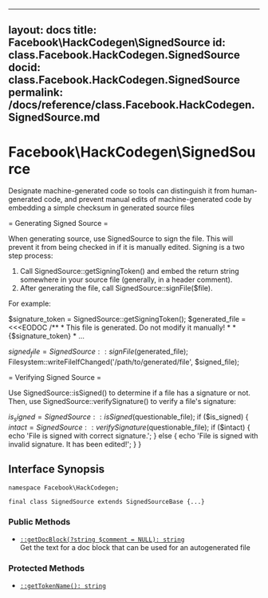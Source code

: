 
***

layout: docs
title: Facebook\\HackCodegen\\SignedSource
id: class.Facebook.HackCodegen.SignedSource
docid: class.Facebook.HackCodegen.SignedSource
permalink: /docs/reference/class.Facebook.HackCodegen.SignedSource.md
---







# Facebook\\HackCodegen\\SignedSource




Designate machine-generated code so tools can distinguish it from
human-generated code, and prevent manual edits of machine-generated code by
embedding a simple checksum in generated source files




= Generating Signed Source =




When generating source, use SignedSource to sign the file. This will prevent
it from being checked in if it is manually edited. Signing is a two step
process:




1) Call SignedSource::getSigningToken() and embed the return string
   somewhere in your source file (generally, in a header comment).
1) After generating the file, call SignedSource::signFile($file).




For example:




$signature_token = SignedSource::getSigningToken();
$generated_file = <<<EODOC
/**
    *  This file is generated. Do not modify it manually!
    *
    *  {$signature_token}
    *
...




$signed_file = SignedSource::signFile($generated_file);
Filesystem::writeFileIfChanged('/path/to/generated/file', $signed_file);







= Verifying Signed Source =




Use SignedSource::isSigned() to determine if a file has a signature or not.
Then, use SignedSource::verifySignature() to verify a file's signature:




$is_signed = SignedSource::isSigned($questionable_file);
if ($is_signed) {
$intact = SignedSource::verifySignature($questionable_file);
if ($intact) {
echo 'File is signed with correct signature.';
} else {
echo 'File is signed with invalid signature. It has been edited!';
}
}




## Interface Synopsis




``` Hack
namespace Facebook\HackCodegen;

final class SignedSource extends SignedSourceBase {...}
```




### Public Methods




+ [` ::getDocBlock(?string $comment = NULL): string `](<class.Facebook.HackCodegen.SignedSource.getDocBlock.md>)\
  Get the text for a doc block that can be used for an autogenerated file







### Protected Methods




* [` ::getTokenName(): string `](<class.Facebook.HackCodegen.SignedSource.getTokenName.md>)